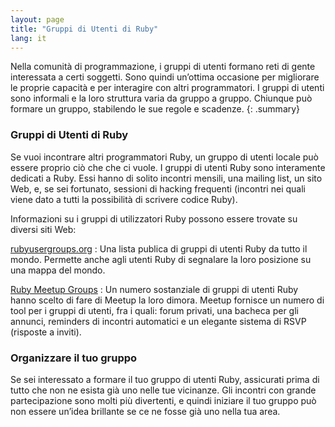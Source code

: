 ```yaml
---
layout: page
title: "Gruppi di Utenti di Ruby"
lang: it
---
```


Nella comunità di programmazione, i gruppi di utenti formano reti
di gente interessata a certi soggetti. Sono quindi un’ottima occasione
per migliorare le proprie capacità e per interagire con altri
programmatori. I gruppi di utenti sono informali e la loro
struttura varia da gruppo a gruppo. Chiunque può formare un gruppo,
stabilendo le sue regole e scadenze.
{: .summary}

### Gruppi di Utenti di Ruby

Se vuoi incontrare altri programmatori Ruby, un gruppo di utenti locale
può essere proprio ciò che che ci vuole. I gruppi di utenti Ruby sono
interamente dedicati a Ruby. Essi hanno di solito incontri mensili, una
mailing list, un sito Web, e, se sei fortunato, sessioni di hacking
frequenti (incontri nei quali viene dato a tutti la possibilità di
scrivere codice Ruby).

Informazioni su i gruppi di utilizzatori Ruby possono essere trovate su
diversi siti Web:

[rubyusergroups.org][1]
: Una lista publica di gruppi di utenti Ruby da tutto il mondo.
  Permette anche agli utenti Ruby di segnalare la loro posizione
  su una mappa del mondo.

[Ruby Meetup Groups][2]
: Un numero sostanziale di gruppi di utenti Ruby hanno scelto di fare
  di Meetup la loro dimora. Meetup fornisce un numero di tool per i
  gruppi di utenti, fra i quali: forum privati, una bacheca per
  gli annunci, reminders di incontri automatici e un elegante sistema di
  RSVP (risposte a inviti).

### Organizzare il tuo gruppo

Se sei interessato a formare il tuo gruppo di utenti Ruby, assicurati
prima di tutto che non ne esista già uno nelle tue vicinanze. Gli
incontri con grande partecipazione sono molti più divertenti, e quindi
iniziare il tuo gruppo può non essere un’idea brillante se ce ne fosse
già uno nella tua area.



[1]: http://www.rubyusergroups.org/
[2]: http://ruby.meetup.com
